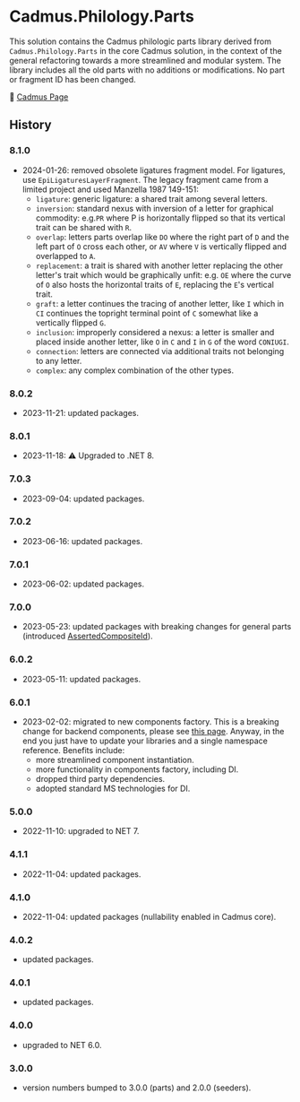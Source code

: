 # Cadmus.Philology.Parts

This solution contains the Cadmus philologic parts library derived from `Cadmus.Philology.Parts` in the core Cadmus solution, in the context of the general refactoring towards a more streamlined and modular system. The library includes all the old parts with no additions or modifications. No part or fragment ID has been changed.

👀 [Cadmus Page](https://myrmex.github.io/overview/cadmus/)

## History

### 8.1.0

- 2024-01-26: removed obsolete ligatures fragment model. For ligatures, use `EpiLigaturesLayerFragment`. The legacy fragment came from a limited project and used Manzella 1987 149-151:
	- `ligature`: generic ligature: a shared trait among several letters.
	- `inversion`: standard nexus with inversion of a letter for graphical commodity: e.g.`PR` where P is horizontally flipped so that its vertical trait can be shared with `R`.
	- `overlap`: letters parts overlap like `DO` where the right part of `D` and the left part of `O` cross each other, or `AV` where `V` is vertically flipped and overlapped to `A`.
	- `replacement`: a trait is shared with another letter replacing the other letter's trait which would be graphically unfit: e.g. `OE` where the curve of `O` also hosts the horizontal traits of `E`, replacing the `E`'s vertical trait.
	- `graft`: a letter continues the tracing of another letter, like `I` which in `CI` continues the topright terminal point of `C` somewhat like a vertically flipped `G`.
	- `inclusion`: improperly considered a nexus: a letter is smaller and placed inside another letter, like `O` in `C` and `I` in `G` of the word `CONIUGI`.
	- `connection`: letters are connected via additional traits not belonging to any letter.
	- `complex`: any complex combination of the other types.

### 8.0.2

- 2023-11-21: updated packages.

### 8.0.1

- 2023-11-18: ⚠️ Upgraded to .NET 8.

### 7.0.3

- 2023-09-04: updated packages.

### 7.0.2

- 2023-06-16: updated packages.

### 7.0.1

- 2023-06-02: updated packages.

### 7.0.0

- 2023-05-23: updated packages with breaking changes for general parts (introduced [AssertedCompositeId](https://github.com/vedph/cadmus-bricks-shell/blob/master/projects/myrmidon/cadmus-refs-asserted-ids/README.md#asserted-composite-id)).

### 6.0.2

- 2023-05-11: updated packages.

### 6.0.1

- 2023-02-02: migrated to new components factory. This is a breaking change for backend components, please see [this page](https://myrmex.github.io/overview/cadmus/dev/history/#2023-02-01---backend-infrastructure-upgrade). Anyway, in the end you just have to update your libraries and a single namespace reference. Benefits include:
  - more streamlined component instantiation.
  - more functionality in components factory, including DI.
  - dropped third party dependencies.
  - adopted standard MS technologies for DI.

### 5.0.0

- 2022-11-10: upgraded to NET 7.

### 4.1.1

- 2022-11-04: updated packages.

### 4.1.0

- 2022-11-04: updated packages (nullability enabled in Cadmus core).

### 4.0.2

- updated packages.

### 4.0.1

- updated packages.

### 4.0.0

- upgraded to NET 6.0.

### 3.0.0

- version numbers bumped to 3.0.0 (parts) and 2.0.0 (seeders).
